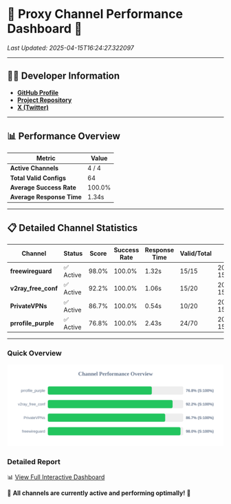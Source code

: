 # 🌟 Proxy Channel Performance Dashboard 🌟

_Last Updated: 2025-04-15T16:24:27.322097_

---

## 👩‍💻 Developer Information

- **[GitHub Profile](https://github.com/4n0nymou3)**  
- **[Project Repository](https://github.com/4n0nymou3/multi-proxy-config-fetcher)**  
- **[X (Twitter)](https://x.com/4n0nymou3)**  

---

## 📊 Performance Overview

| Metric                | Value       |
|-----------------------|-------------|
| **Active Channels**   | 4 / 4       |
| **Total Valid Configs** | 64          |
| **Average Success Rate** | 100.0%      |
| **Average Response Time** | 1.34s       |

---

## 📋 Detailed Channel Statistics

| Channel          | Status     | Score  | Success Rate | Response Time | Valid/Total | Last Success               |
|------------------|------------|--------|--------------|---------------|-------------|----------------------------|
| **freewireguard**  | ✅ Active  | 98.0%  | 100.0% | 1.32s         | 15/15       | 2025-04-15T16:24:27.320361 |
| **v2ray_free_conf**  | ✅ Active  | 92.2%  | 100.0% | 1.06s         | 15/20       | 2025-04-15T16:24:25.405933 |
| **PrivateVPNs**  | ✅ Active  | 86.7%  | 100.0% | 0.54s         | 10/20       | 2025-04-15T16:24:25.972118 |
| **prrofile_purple**  | ✅ Active  | 76.8%  | 100.0% | 2.43s         | 24/70       | 2025-04-15T16:24:24.287147 |

---

### Quick Overview
<div align="center">
  <a href="https://raw.githubusercontent.com/nullluser/NullRepo/refs/heads/main/assets/channel_stats_chart.svg">
    <img src="https://raw.githubusercontent.com/nullluser/NullRepo/refs/heads/main/assets/channel_stats_chart.svg" alt="Source Performance Statistics" width="800">
  </a>
</div>

### Detailed Report
📊 [View Full Interactive Dashboard](https://htmlpreview.github.io/?https://github.com/nullluser/NullRepo/blob/main/assets/performance_report.html)

🎉 **All channels are currently active and performing optimally!** 🎉
